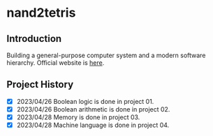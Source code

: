 # nand2tetris

## Introduction
Building a general-purpose computer system and a modern software hierarchy. Official website is [here](https://www.nand2tetris.org/).

## Project History
- [x] 2023/04/26 Boolean logic is done in project 01.
- [x] 2023/04/26 Boolean arithmetic is done in project 02.
- [x] 2023/04/28 Memory is done in project 03.
- [x] 2023/04/28 Machine language is done in project 04.